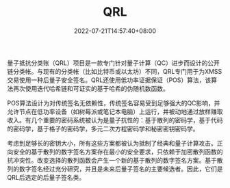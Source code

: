 ﻿---
weight: 
title: "QRL"
description: "量子抵抗分类账（QRL）是一款专门针对量子计算（QC）进步而设计的公开链分类帐"
date: 2022-07-21T14:57:40+08:00
lastmod: 2022-07-21T14:57:40+08:00
draft: false
authors: ["Simon"]
featuredImage: "qrl.jpg"
link: "https://www.theqrl.org/"
tags: ["数字代币","QRL"]
categories: ["navigation"]
navigation: ["数字代币"]
lightgallery: true
toc: true
pinned: false
recommend: false
recommend1: false
---
量子抵抗分类账（QRL）项目是一款专门针对量子计算（QC）进步而设计的公开链分类帐。与现有的分类帐（比如比特币或以太坊）不同，QRL专门用于为XMSS交易使用一种后量子安全签名。QRL还使用低功率证据保证（POS）算法，该算法再次使用迭代哈希链和可证实的基于哈希的伪随机数函数。 

POS算法设计为对传统签名无依赖性，传统签名容易受到足够强大的QC影响，并允许节点在低功率设备（如树莓派或笔记本电脑）上运行，并被动地通过放样赚取收入。有几个重要的密码系统被认为是量子抗性的：基于散列的密码学，基于代码的密码学，基于格子的密码学，多元二次方程密码学和秘密密钥密码学。

考虑到足够长的密钥大小，所有这些方案都被认为抵制了经典和量子计算攻击。正向安全的基于散列的数字签名方案存在最小的安全要求，只依赖于加密散列函数的抗冲突性。改变选择的散列函数会产生一个新的基于散列的数字签名方案。基于散列的数字签名经过充分研究，并且是未来后量子签名的主要候选者。因此，它们是QRL后选定的后量子签名类。